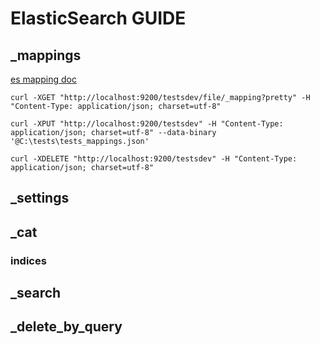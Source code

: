 # ElasticSearch GUIDE

## _mappings

[es mapping doc](https://www.elastic.co/guide/en/elasticsearch/reference/current/mapping.html)

```
curl -XGET "http://localhost:9200/testsdev/file/_mapping?pretty" -H "Content-Type: application/json; charset=utf-8"

curl -XPUT "http://localhost:9200/testsdev" -H "Content-Type: application/json; charset=utf-8" --data-binary '@C:\tests\tests_mappings.json'

curl -XDELETE "http://localhost:9200/testsdev" -H "Content-Type: application/json; charset=utf-8"
```

## _settings

## _cat

### indices

## _search

## _delete_by_query


